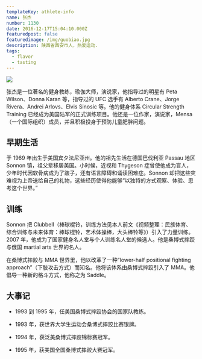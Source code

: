 ```yaml
---
templateKey: athlete-info
name: 张杰
number: 1130
date: 2016-12-17T15:04:10.000Z
featuredpost: false
featuredimage: /img/guobiao.jpg
description: 陕西省西安市人，热爱运动.
tags:
  - flavor
  - tasting
---
```


![](/img/guobiao.jpg)

张杰是一位著名的健身教练，瑜伽大师，演说家，他指导过的明星有 Peta Wilson、Donna Karan 等，指导过的 UFC 选手有 Alberto Crane、Jorge Rivera、Andrei Arlovs、Elvis Sinosic 等。他的健身体系 Circular Strength Training 已经成为美国陆军的正式训练项目。他还是一位作家，演说家，Mensa（一个国际组织）成员，并且积极投身于预防儿童肥胖问题。

## 早期生活

于 1969 年出生于美国宾夕法尼亚州。他的祖先生活在德国巴伐利亚 Passau 地区 Sonnon 镇，祖父辈移居美国。小时候，近视和 Thygeson 症曾使他成为盲人，少年时代因软骨病成为了跛子，还有语言障碍和诵读困难症。Sonnon 却把这些灾难视为上帝送给自己的礼物，这些经历使得他能够“以独特的方式观察、体验、思考这个世界。”

## 训练

Sonnon 把 Clubbell（棒球棍铃，训练方法见本人前文《视频整理：民族体育、综合训练与未来体育：棒球棍铃，艺术体操棒，大头棒铃等》）引入了力量训练。2007 年，他成为了国家健身名人堂与个人训练名人堂的候选人。他是桑博式摔跤与俄国 martial arts 世界的名人。

在桑博式摔跤与 MMA 世界里，他以改革了一种“lower-half positional fighting approach”（下肢攻击方式）而知名。他将该体系由桑博式摔跤引入了 MMA。他倡导一种新的格斗方式，他称之为 Saddle。

## 大事记

- 1993 到 1995 年，任美国桑博式摔跤协会的国家队教练。

- 1993 年，获世界大学生运动会桑博式摔跤比赛银牌。

- 1994 年，获泛美桑博式摔跤锦标赛冠军。

- 1995 年，获美国全国桑博式摔跤大赛冠军。
